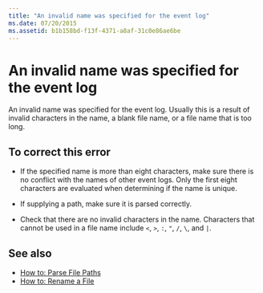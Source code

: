 ```yaml
---
title: "An invalid name was specified for the event log"
ms.date: 07/20/2015
ms.assetid: b1b158bd-f13f-4371-a8af-31c0e86ae6be
---
```

# An invalid name was specified for the event log
An invalid name was specified for the event log. Usually this is a result of invalid characters in the name, a blank file name, or a file name that is too long.  
  
## To correct this error  
  
- If the specified name is more than eight characters, make sure there is no conflict with the names of other event logs. Only the first eight characters are evaluated when determining if the name is unique.  
  
- If supplying a path, make sure it is parsed correctly.  
  
- Check that there are no invalid characters in the name. Characters that cannot be used in a file name include `<`, `>`, `:`, `"`, `/`, `\`, and `|`.  
  
## See also

- [How to: Parse File Paths](../../visual-basic/developing-apps/programming/drives-directories-files/how-to-parse-file-paths.md)
- [How to: Rename a File](../../visual-basic/developing-apps/programming/drives-directories-files/how-to-rename-a-file.md)
